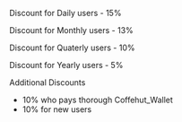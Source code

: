 Discount for Daily users - 15%

Discount for Monthly users - 13%

Discount for Quaterly users - 10%

Discount for Yearly users - 5%

Additional Discounts
- 10% who pays thorough Coffehut_Wallet
- 10% for new users
